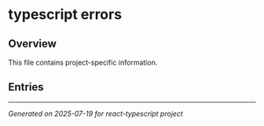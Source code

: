 # typescript errors

## Overview

This file contains project-specific information.

## Entries

<!-- Entries will be added here automatically -->

---
*Generated on 2025-07-19 for react-typescript project*
